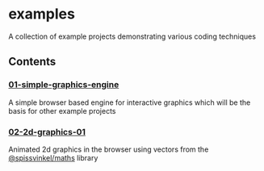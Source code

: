# examples

A collection of example projects demonstrating various coding techniques


## Contents

### [01-simple-graphics-engine](/examples/01-simple-graphics-engine/)

A simple browser based engine for interactive graphics which will be the basis for other example projects


### [02-2d-graphics-01](/examples/02-2d-graphics-01/)

Animated 2d graphics in the browser using vectors from the
[@spissvinkel/maths](https://github.com/spissvinkel/maths-js) library
